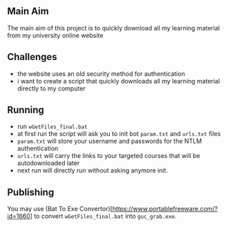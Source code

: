 ## Main Aim
The main aim of this project is to quickly download all my learning material from my university online website

## Challenges
- the website uses an old security method for authentication
- i want to create a script that quickly downloads all my learning material directly to my computer

## Running
- run `wGetFiles_final.bat`
- at first run the script will ask you to init bot `param.txt` and `urls.txt` files
- `param.txt` will store your username and passwords for the NTLM authentication
- `urls.txt` will carry the links to your targeted courses that will be autodownloaded later
- next run will directly run without asking anymore init.

## Publishing
You may use (Bat To Exe Convertor)[https://www.portablefreeware.com/?id=1660] to convert `wGetFiles_final.bat` into `guc_grab.exe`.